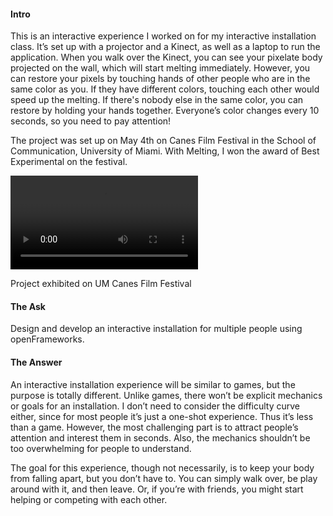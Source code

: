 #### Intro

This is an interactive experience I worked on for my interactive installation class. It’s set up with a projector and a Kinect, as well as a laptop to run the application. When you walk over the Kinect, you can see your pixelate body projected on the wall, which will start melting immediately. However, you can restore your pixels by touching hands of other people who are in the same color as you. If they have different colors, touching each other would speed up the melting. If there's nobody else in the same color, you can restore by holding your hands together. Everyone’s color changes every 10 seconds, so you need to pay attention!

The project was set up on May 4th on Canes Film Festival in the School of Communication, University of Miami. With Melting, I won the award of Best Experimental on the festival.

<div class="video-wrapper">
  <video controls>
    <source src="./assets/img/melting-exhibition.mp4" type="video/mp4">
  </video>
  <p class="col-xs-12 caption">Project exhibited on UM Canes Film Festival</p>
</div>

#### The Ask

Design and develop an interactive installation for multiple people using openFrameworks.

#### The Answer

An interactive installation experience will be similar to games, but the purpose is totally different. Unlike games, there won’t be explicit mechanics or goals for an installation. I don’t need to consider the difficulty curve either, since for most people it’s just a one-shot experience. Thus it’s less than a game. However, the most challenging part is to attract people’s attention and interest them in seconds. Also, the mechanics shouldn’t be too overwhelming for people to understand.

The goal for this experience, though not necessarily, is to keep your body from falling apart, but you don’t have to. You can simply walk over, be play around with it, and then leave. Or, if you’re with friends, you might start helping or competing with each other.
